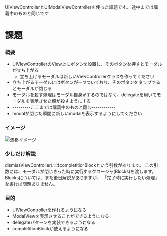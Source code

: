 UIViewControllerとUIModalViewControllerを使った課題です。
途中までは講義中のものと同じです

# 課題
### 概要
- UIViewControllerのView上にボタンを設置し、そのボタンを押すとモーダルが立ち上がる
  - 立ち上げるモーダルは新しいViewControllerクラスを作ってください
- 立ち上がるモーダルにはボタンが一つついており、そのボタンをタップするとモーダルが閉じる
- モーダルを殺す処理はモーダル自身がするのではなく、delegateを用いてモーダルを表示させた親が殺すようにする
- ---------ここまでは講義中のものと同じ------------
- modalが閉じた瞬間に新しいmodalを表示するようにしてください


### イメージ
![遷移イメージ](https://raw.github.com/mixi-inc/iOSTraining/master/Doc/Images/HomeWork/1-2-1.png)

### 少しだけ解説
dismissViewControllerにはcompletitionBlockという引数があります。
この引数には、モーダルが閉じきった時に実行するクロージャ(Blocks)を渡します。Blocksについては、また後日解説がありますが、
「完了時に実行したい処理」を書けば問題ありません。

### 目的
- UIViewControllerを作れるようになる
- ModalViewを表示させることができるようになる
- delegateパターンを実装できるようになる
- completitionBlockが使えるようになる
